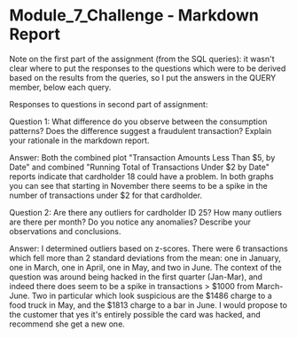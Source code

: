 # Module_7_Challenge - Markdown Report

Note on the first part of the assignment (from the SQL queries): it wasn't clear where to put the responses to the questions which were to be derived based on the results from the queries, so I put the answers in the QUERY member, below each query.

Responses to questions in second part of assignment:

Question 1: What difference do you observe between the consumption patterns? Does the difference suggest a fraudulent transaction? Explain your rationale in the markdown report.

Answer: Both the combined plot "Transaction Amounts Less Than $5, by Date" and combined "Running Total of Transactions Under $2 by Date" reports indicate that cardholder 18 could have a problem.  In both graphs you can see that starting in November there seems to be a spike in the number of transactions under $2 for that cardholder.

Question 2: Are there any outliers for cardholder ID 25? How many outliers are there per month?  Do you notice any anomalies? Describe your observations and conclusions.

Answer: I determined outliers based on z-scores.  There were 6 transactions which fell more than 2 standard deviations from the mean: one in January, one in March, one in April, one in May, and two in June.  The context of the question was around being hacked in the first quarter (Jan-Mar), and indeed there does seem to be a spike in transactions > $1000 from March-June.  Two in particular which look suspicious are the $1486 charge to a food truck in May, and the $1813 charge to a bar in June.  I would propose to the customer that yes it's entirely possible the card was hacked, and recommend she get a new one.